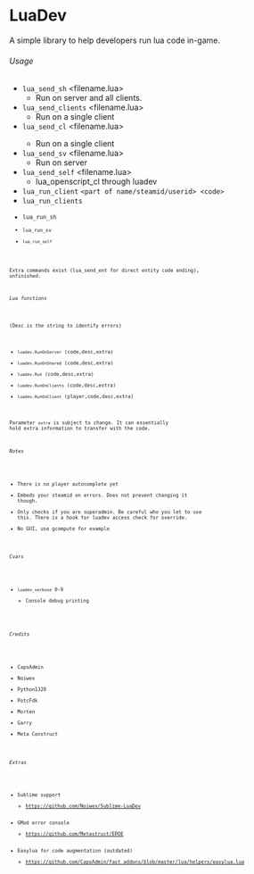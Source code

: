 # LuaDev
A simple library to help developers run lua code in-game.

###### Usage ######
 - ```lua_send_sh``` <filename.lua>
   - Run on server and all clients.
 - ```lua_send_clients``` <filename.lua>
   - Run on a single client
 - ```lua_send_cl``` <client> <filename.lua>
   - Run on a single client
 - ```lua_send_sv``` <filename.lua>
   - Run on server
 - ```lua_send_self``` <filename.lua>
   - lua_openscript_cl through luadev
 - ```lua_run_client``` ```<part of name/steamid/userid> <code>```
 - ```lua_run_clients``` <code>
 - ```lua_run_sh``` <code>
 - ```lua_run_sv``` <code>
 - ```lua_run_self``` <code>

Extra commands exist (lua_send_ent for direct entity code ending), unfinished.

###### Lua functions ######

(Desc is the string to identify errors)

 - ```luadev.RunOnServer```	(code,desc,extra)
 - ```luadev.RunOnShared```	(code,desc,extra)
 - ```luadev.Run```	(code,desc,extra)
 - ```luadev.RunOnClients```	(code,desc,extra)
 - ```luadev.RunOnClient```	(player,code,desc,extra)
 
Parameter ```extra``` is subject to change. It can essentially hold extra information to transfer with the code.

###### Notes ######
 - There is no player autocomplete yet
 - Embeds your steamid on errors. Does not prevent changing it though.
 - Only checks if you are superadmin. Be careful who you let to use this. There is a hook for luadev access check for override.
 - No GUI, use gcompute for example

###### Cvars ######
 - ```luadev_verbose``` 0-9
   - Console debug printing

###### Credits ######
 - CapsAdmin
 - Noiwex
 - Python1320
 - PotcFdk
 - Morten
 - Garry
 - Meta Construct


###### Extras ######
 - Sublime support
   - https://github.com/Noiwex/Sublime-LuaDev
 - GMod error console
   - https://github.com/Metastruct/EPOE
 - Easylua for code augmentation (outdated)
   - https://github.com/CapsAdmin/fast_addons/blob/master/lua/helpers/easylua.lua
